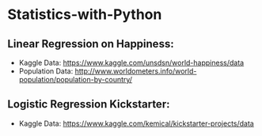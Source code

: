 # Statistics-with-Python

## Linear Regression on Happiness:


  * Kaggle Data: https://www.kaggle.com/unsdsn/world-happiness/data
  * Population Data: http://www.worldometers.info/world-population/population-by-country/


## Logistic Regression Kickstarter:

 * Kaggle Data: https://www.kaggle.com/kemical/kickstarter-projects/data
 
